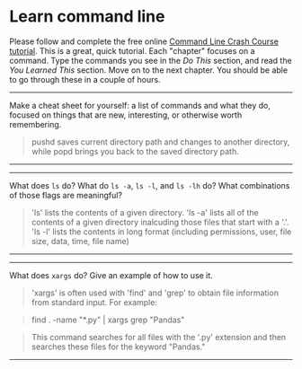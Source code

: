 # Learn command line

Please follow and complete the free online [Command Line Crash Course
tutorial](http://cli.learncodethehardway.org/book/). This is a great,
quick tutorial. Each "chapter" focuses on a command. Type the commands
you see in the _Do This_ section, and read the _You Learned This_
section. Move on to the next chapter. You should be able to go through
these in a couple of hours.


---

Make a cheat sheet for yourself: a list of commands and what they do, focused on things that are new, interesting, or otherwise worth remembering.

>pushd saves current directory path and changes to another directory, while popd brings you back to the saved directory path.

---


---

What does `ls` do? What do `ls -a`, `ls -l`, and `ls -lh` do? What combinations of those flags are meaningful?

>'ls' lists the contents of a given directory.  'ls -a' lists all of the contents of a given directory inalcuding those files that start with a '.'.  'ls -l' lists the contents in long format (including permissions, user, file size, data, time, file name)

---


---

What does `xargs` do? Give an example of how to use it.

>'xargs' is often used with 'find' and 'grep' to obtain file information from standard input.  For example:

>find . -name "*.py" | xargs grep "Pandas"

>This command searches for all files with the '.py' extension and then searches these files for the keyword "Pandas."

---
